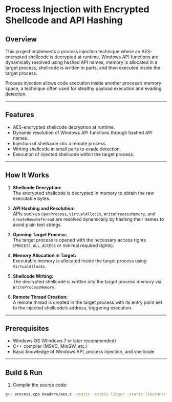 # Process Injection with Encrypted Shellcode and API Hashing

## Overview
This project implements a process injection technique where an AES-encrypted shellcode is decrypted at runtime, Windows API functions are dynamically resolved using hashed API names, memory is allocated in a target process, shellcode is written in parts, and then executed inside the target process.

Process injection allows code execution inside another process’s memory space, a technique often used for stealthy payload execution and evading detection.

---

## Features
- AES-encrypted shellcode decryption at runtime.
- Dynamic resolution of Windows API functions through hashed API names.
- Injection of shellcode into a remote process.
- Writing shellcode in small parts to evade detection.
- Execution of injected shellcode within the target process.

---

## How It Works
1. **Shellcode Decryption:**  
   The encrypted shellcode is decrypted in memory to obtain the raw executable bytes.

2. **API Hashing and Resolution:**  
   APIs such as `OpenProcess`, `VirtualAllocEx`, `WriteProcessMemory`, and `CreateRemoteThread` are resolved dynamically by hashing their names to avoid plain text strings.

3. **Opening Target Process:**  
   The target process is opened with the necessary access rights (`PROCESS_ALL_ACCESS` or minimal required rights).

4. **Memory Allocation in Target:**  
   Executable memory is allocated inside the target process using `VirtualAllocEx`.

5. **Shellcode Writing:**  
   The decrypted shellcode is written into the target process memory  via `WriteProcessMemory`.

6. **Remote Thread Creation:**  
   A remote thread is created in the target process with its entry point set to the injected shellcode’s address, triggering execution.

---

## Prerequisites
- Windows OS (Windows 7 or later recommended)
- C++ compiler (MSVC, MinGW, etc.)
- Basic knowledge of Windows API, process injection, and shellcode

---

## Build & Run

1. Compile the source code:

```bash
g++ process.cpp Headers/aes.c -static -static-libgcc -static-libstdc++ -mwindows -o process_injection.exe
